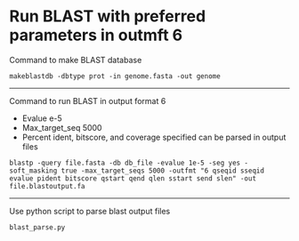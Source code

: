 # Run BLAST with preferred parameters in outmft 6

Command to make BLAST database

```Shell
makeblastdb -dbtype prot -in genome.fasta -out genome
```

---

Command to run BLAST in output format 6
* Evalue e-5
* Max_target_seq 5000
* Percent ident, bitscore, and coverage specified can be parsed in output files

```Shell
blastp -query file.fasta -db db_file -evalue 1e-5 -seg yes -soft_masking true -max_target_seqs 5000 -outfmt "6 qseqid sseqid evalue pident bitscore qstart qend qlen sstart send slen" -out file.blastoutput.fa
```

---

Use python script to parse blast output files

`blast_parse.py`